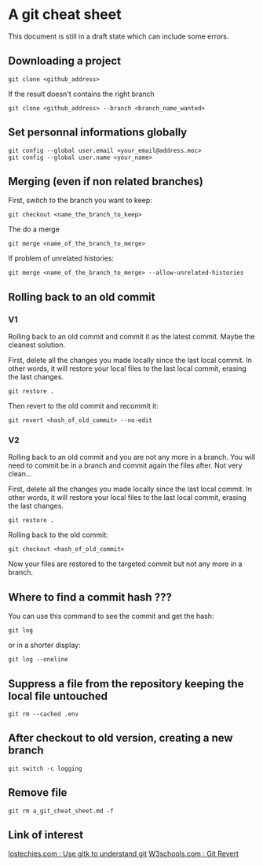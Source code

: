 # A git cheat sheet
This document is still in a draft state which can include some errors.


## Downloading a project

```git
git clone <github_address>
```

If the result doesn't contains the right branch

```git
git clone <github_address> --branch <branch_name_wanted>
```


## Set personnal informations globally

```git
git config --global user.email <your_email@address.moc>
git config --global user.name <your_name>
```


## Merging (even if non related branches)

First, switch to the branch you want to keep:

```git
git checkout <name_the_branch_to_keep>
```


The do a merge

```git
git merge <name_of_the_branch_to_merge>
```


If problem of unrelated histories:

```git
git merge <name_of_the_branch_to_merge> --allow-unrelated-histories
```


## Rolling back to an old commit

### V1

Rolling back to an old commit and commit it as the latest commit. Maybe the cleanest solution.

First, delete all the changes you made locally since the last local commit.
In other words, it will restore your local files to the last local commit, erasing the last changes.

```git
git restore .
```


Then revert to the old commit and recommit it:

```git
git revert <hash_of_old_commit> --no-edit
```



### V2

Rolling back to an old commit and you are not any more in a branch. You will need to commit be in a branch and commit again the files after. Not very clean...

First, delete all the changes you made locally since the last local commit.
In other words, it will restore your local files to the last local commit, erasing the last changes.
```git
git restore .
```


Rolling back to the old commit:

```git
git checkout <hash_of_old_commit>
```


Now your files are restored to the targeted commit but not any more in a branch. 


## Where to find a commit hash ???

You can use this command to see the commit and get the hash:

```git
git log
```

or in a shorter display:

```git
git log --oneline
```

## Suppress a file from the repository keeping the local file untouched

```git
git rm --cached .env
```

## After checkout to old version, creating a new branch

```git
git switch -c logging
```

## Remove file

```git
git rm a_git_cheat_sheet.md -f
```




## Link of interest

[lostechies.com :  Use gitk to understand git](https://lostechies.com/joshuaflanagan/2010/09/03/use-gitk-to-understand-git/)
[W3schools.com :  Git Revert](https://www.w3schools.com/git/git_revert.asp?remote=github)
